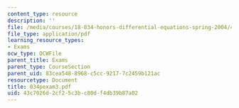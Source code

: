 ```yaml
---
content_type: resource
description: ''
file: /media/courses/18-034-honors-differential-equations-spring-2004/43c7026d2cf25c3bc80df4db39b87a02_034pexam3.pdf
file_type: application/pdf
learning_resource_types:
- Exams
ocw_type: OCWFile
parent_title: Exams
parent_type: CourseSection
parent_uid: 83cea548-8968-c5cc-9217-7c2459b121ac
resourcetype: Document
title: 034pexam3.pdf
uid: 43c7026d-2cf2-5c3b-c80d-f4db39b87a02
---
```

